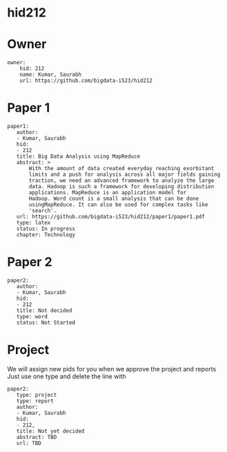 # hid212

# Owner

```
owner:
    hid: 212
    name: Kumar, Saurabh 
    url: https://github.com/bigdata-i523/hid212
```

# Paper 1

```
paper1:
   author: 
   - Kumar, Saurabh
   hid:
   - 212
   title: Big Data Analysis using MapReduce
   abstract: >
       With the amount of data created everyday reaching exorbitant
       limits and a push for analysis across all major fields gaining
       traction, we need an advanced framework to analyze the large
       data. Hadoop is such a framework for developing distribution
       applications. MapReduce is an application model for
       Hadoop. Word count is a small analysis that can be done
       usingMapReduce. It can also be used for complex tasks like
       'search'.
   url: https://github.com/bigdata-i523/hid212/paper1/paper1.pdf
   type: latex
   status: In progress
   chapter: Technology
```
   
# Paper 2

```
paper2:
   author: 
   - Kumar, Saurabh
   hid:
   - 212
   title: Not decided
   type: word
   status: Not Started
```

# Project 

We will assign new pids for you when we approve the project and reports   
Just use one type and delete the line with 

```
paper2:
   type: project
   type: report
   author: 
   - Kumar, Saurabh
   hid:
   - 212,
   title: Not yet decided
   abstract: TBD 
   url: TBD
```
   
